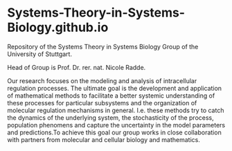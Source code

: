 # Systems-Theory-in-Systems-Biology.github.io

Repository of the Systems Theory in Systems Biology Group of the University of Stuttgart. 

Head of Group is Prof. Dr. rer. nat. Nicole Radde.

Our research focuses on the modeling and analysis of intracellular regulation processes. The ultimate goal is the development and application of mathematical methods to facilitate a better systemic understanding of these processes for particular subsystems and the organization of molecular regulation mechanisms in general. I.e. these methods try to catch the dynamics of the underlying system, the stochasticity of the process, population phenomens and capture the uncertainty in the model parameters and predictions.To achieve this goal our group works in close collaboration with partners from molecular and cellular biology and mathematics.
